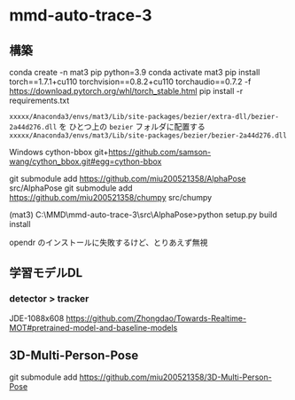 # mmd-auto-trace-3

## 構築

conda create -n mat3 pip python=3.9
conda activate mat3
pip install torch==1.7.1+cu110 torchvision==0.8.2+cu110 torchaudio==0.7.2 -f https://download.pytorch.org/whl/torch_stable.html
pip install -r requirements.txt

`xxxxx/Anaconda3/envs/mat3/Lib/site-packages/bezier/extra-dll/bezier-2a44d276.dll` を ひとつ上の `bezier` フォルダに配置する
`xxxxx/Anaconda3/envs/mat3/Lib/site-packages/bezier/bezier-2a44d276.dll`

Windows cython-bbox
git+https://github.com/samson-wang/cython_bbox.git#egg=cython-bbox

git submodule add https://github.com/miu200521358/AlphaPose src/AlphaPose 
git submodule add https://github.com/miu200521358/chumpy src/chumpy 

(mat3) C:\MMD\mmd-auto-trace-3\src\AlphaPose>python setup.py build install

opendr のインストールに失敗するけど、とりあえず無視

## 学習モデルDL

### detector > tracker

JDE-1088x608
https://github.com/Zhongdao/Towards-Realtime-MOT#pretrained-model-and-baseline-models

## 3D-Multi-Person-Pose

git submodule add https://github.com/miu200521358/3D-Multi-Person-Pose

